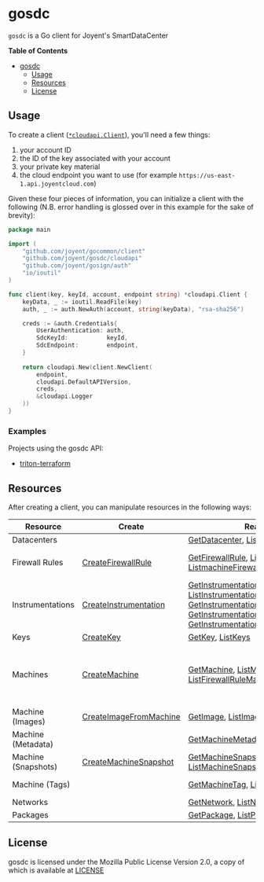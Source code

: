 # gosdc

`gosdc` is a Go client for Joyent's SmartDataCenter

<!-- markdown-toc start - Don't edit this section. Run M-x markdown-toc-generate-toc again -->
**Table of Contents**

- [gosdc](#gosdc)
    - [Usage](#usage)
    - [Resources](#resources)
    - [License](#license)

<!-- markdown-toc end -->

## Usage

To create a client
([`*cloudapi.Client`](https://godoc.org/github.com/joyent/gosdc/cloudapi#Client)),
you'll need a few things:

1. your account ID
2. the ID of the key associated with your account
3. your private key material
4. the cloud endpoint you want to use (for example
   `https://us-east-1.api.joyentcloud.com`)
   
Given these four pieces of information, you can initialize a client with the
following (N.B. error handling is glossed over in this example for the sake of
brevity):

```go
package main

import (
	"github.com/joyent/gocommon/client"
	"github.com/joyent/gosdc/cloudapi"
	"github.com/joyent/gosign/auth"
    "io/ioutil"
)

func client(key, keyId, account, endpoint string) *cloudapi.Client {
	keyData, _ := ioutil.ReadFile(key)
	auth, _ := auth.NewAuth(account, string(keyData), "rsa-sha256")

	creds := &auth.Credentials{
    	UserAuthentication: auth,
		SdcKeyId:           keyId,
		SdcEndpoint:        endpoint,
	}
    
	return cloudapi.New(client.NewClient(
		endpoint,
		cloudapi.DefaultAPIVersion,
		creds,
		&cloudapi.Logger
	))
}
```

### Examples

Projects using the gosdc API:

 - [triton-terraform](https://github.com/joyent/triton-terraform)

## Resources

After creating a client, you can manipulate resources in the following ways:

| Resource | Create | Read | Update | Delete | Extra |
|----------|--------|------|--------|--------|-------|
| Datacenters | | [GetDatacenter](https://godoc.org/github.com/joyent/gosdc/cloudapi#Client.GetDatacenter), [ListDatacenters](https://godoc.org/github.com/joyent/gosdc/cloudapi#Client.ListDatacenters) | | | |
| Firewall Rules | [CreateFirewallRule](https://godoc.org/github.com/joyent/gosdc/cloudapi#Client.CreateFirewallRule) | [GetFirewallRule](https://godoc.org/github.com/joyent/gosdc/cloudapi#Client.GetFirewallRule), [ListFirewallRules](https://godoc.org/github.com/joyent/gosdc/cloudapi#Client.ListFirewallRules), [ListmachineFirewallRules](https://godoc.org/github.com/joyent/gosdc/cloudapi#Client.ListMachineFirewallRules) | [UpdateFirewallRule](https://godoc.org/github.com/joyent/gosdc/cloudapi#Client.UpdateFirewallRule), [EnableFirewallRule](https://godoc.org/github.com/joyent/gosdc/cloudapi#Client.EnableFirewallRule), [DisableFirewallRule](https://godoc.org/github.com/joyent/gosdc/cloudapi#Client.DisableFirewallRule) | [DeleteFirewallRule](https://godoc.org/github.com/joyent/gosdc/cloudapi#Client.DeleteFirewallRule) | |
| Instrumentations | [CreateInstrumentation](https://godoc.org/github.com/joyent/gosdc/cloudapi#Client.CreateInstrumentation) | [GetInstrumentation](https://godoc.org/github.com/joyent/gosdc/cloudapi#Client.GetInstrumentation), [ListInstrumentations](https://godoc.org/github.com/joyent/gosdc/cloudapi#Client.ListInstrumentations), [GetInstrumentationHeatmap](https://godoc.org/github.com/joyent/gosdc/cloudapi#Client.GetInstrumentationHeatmap), [GetInstrumentationHeatmapDetails](https://godoc.org/github.com/joyent/gosdc/cloudapi#Client.GetInstrumentationHeatmapDetails), [GetInstrumentationValue](https://godoc.org/github.com/joyent/gosdc/cloudapi#Client.GetInstrumentationValue) | | [DeleteInstrumentation](https://godoc.org/github.com/joyent/gosdc/cloudapi#Client.DeleteInstrumentation) | [DescribeAnalytics](https://godoc.org/github.com/joyent/gosdc/cloudapi#Client.DescribeAnalytics) |
| Keys | [CreateKey](https://godoc.org/github.com/joyent/gosdc/cloudapi#Client.CreateKey) | [GetKey](https://godoc.org/github.com/joyent/gosdc/cloudapi#Client.GetKey), [ListKeys](https://godoc.org/github.com/joyent/gosdc/cloudapi#Client.ListKeys) | | [DeleteKey](https://godoc.org/github.com/joyent/gosdc/cloudapi#Client.DeleteKey) | |
| Machines | [CreateMachine](https://godoc.org/github.com/joyent/gosdc/cloudapi#Client.CreateMachine) | [GetMachine](https://godoc.org/github.com/joyent/gosdc/cloudapi#Client.GetMachine), [ListMachines](https://godoc.org/github.com/joyent/gosdc/cloudapi#Client.ListMachines), [ListFirewallRuleMachines](https://godoc.org/github.com/joyent/gosdc/cloudapi#Client.ListFirewallRuleMachines)  | [RenameMachine](https://godoc.org/github.com/joyent/gosdc/cloudapi#Client.RenameMachine), [ResizeMachine](https://godoc.org/github.com/joyent/gosdc/cloudapi#Client.ResizeMachine) | [DeleteMachine](https://godoc.org/github.com/joyent/gosdc/cloudapi#Client.DeleteMachine) | [CountMachines](https://godoc.org/github.com/joyent/gosdc/cloudapi#Client.CountMachines), [MachineAudit](https://godoc.org/github.com/joyent/gosdc/cloudapi#Client.MachineAudit), [StartMachine](https://godoc.org/github.com/joyent/gosdc/cloudapi#Client.StartMachine), [StartMachineFromSnapshot](https://godoc.org/github.com/joyent/gosdc/cloudapi#Client.StartMachineFromSnapshot), [StopMachine](https://godoc.org/github.com/joyent/gosdc/cloudapi#Client.StopMachine), [RebootMachine](https://godoc.org/github.com/joyent/gosdc/cloudapi#Client.RebootMachine) |
| Machine (Images) | [CreateImageFromMachine](https://godoc.org/github.com/joyent/gosdc/cloudapi#Client.CreateImageFromMachine) | [GetImage](https://godoc.org/github.com/joyent/gosdc/cloudapi#Client.GetImage), [ListImages](https://godoc.org/github.com/joyent/gosdc/cloudapi#Client.ListImages) | | [DeleteImage](https://godoc.org/github.com/joyent/gosdc/cloudapi#Client.DeleteImage) | [ExportImage](https://godoc.org/github.com/joyent/gosdc/cloudapi#Client.ExportImage) |
| Machine (Metadata) | | [GetMachineMetadata](https://godoc.org/github.com/joyent/gosdc/cloudapi#Client.GetMachineMetadata) | [UpdateMachineMetadata](https://godoc.org/github.com/joyent/gosdc/cloudapi#Client.UpdateMachineMetadata) | [DeleteMachineMetadata](https://godoc.org/github.com/joyent/gosdc/cloudapi#Client.DeleteMachineMetadata), [DeleteAllMachineMetadata](https://godoc.org/github.com/joyent/gosdc/cloudapi#Client.DeleteAllMachineMetadata) | |
| Machine (Snapshots) | [CreateMachineSnapshot](https://godoc.org/github.com/joyent/gosdc/cloudapi#Client.CreateMachineSnapshot) | [GetMachineSnapshot](https://godoc.org/github.com/joyent/gosdc/cloudapi#Client.GetMachineSnapshot), [ListMachineSnapshots](https://godoc.org/github.com/joyent/gosdc/cloudapi#Client.ListMachineSnapshots) | | [DeleteMachineSnapshot](https://godoc.org/github.com/joyent/gosdc/cloudapi#Client.DeleteMachineSnapshot) | |
| Machine (Tags) | | [GetMachineTag](https://godoc.org/github.com/joyent/gosdc/cloudapi#Client.GetMachineTag), [ListMachineTags](https://godoc.org/github.com/joyent/gosdc/cloudapi#Client.ListMachineTags) | [AddMachineTags](https://godoc.org/github.com/joyent/gosdc/cloudapi#Client.AddMachineTags), [ReplaceMachineTags](https://godoc.org/github.com/joyent/gosdc/cloudapi#Client.ReplaceMachineTags) | [DeleteMachineTag](https://godoc.org/github.com/joyent/gosdc/cloudapi#Client.DeleteMachineTag), [DeleteMachineTags](https://godoc.org/github.com/joyent/gosdc/cloudapi#Client.DeleteMachineTags) | [EnableFirewallMachine](https://godoc.org/github.com/joyent/gosdc/cloudapi#Client.EnableFirewallMachine), [DisableFirewallMachine](https://godoc.org/github.com/joyent/gosdc/cloudapi#Client.DisableFirewallMachine) |
| Networks | | [GetNetwork](https://godoc.org/github.com/joyent/gosdc/cloudapi#Client.GetNetwork), [ListNetworks](https://godoc.org/github.com/joyent/gosdc/cloudapi#Client.ListNetworks) | | | |
| Packages | | [GetPackage](https://godoc.org/github.com/joyent/gosdc/cloudapi#Client.GetPackage), [ListPackages](https://godoc.org/github.com/joyent/gosdc/cloudapi#Client.ListPackages) | | | |

## License

gosdc is licensed under the Mozilla Public License Version 2.0, a copy of which
is available at [LICENSE](LICENSE)
